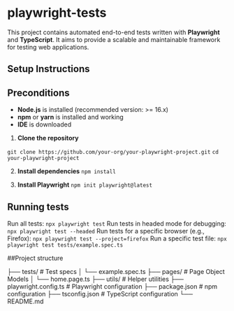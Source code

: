 # playwright-tests

This project contains automated end-to-end tests written with **Playwright** and **TypeScript**. It aims to provide a scalable and maintainable framework for testing web applications.

## Setup Instructions

## Preconditions

- **Node.js** is installed (recommended version: >= 16.x)  
- **npm** or **yarn** is installed and working
- **IDE** is downloaded


1. **Clone the repository**

`git clone https://github.com/your-org/your-playwright-project.git`
`cd your-playwright-project`

2. **Install dependencies**
`npm install`

3. **Install Playwright**
`npm init playwright@latest`

## Running tests

Run all tests: `npx playwright test`
Run tests in headed mode for debugging: `npx playwright test --headed`
Run tests for a specific browser (e.g., Firefox): `npx playwright test --project=firefox`
Run a specific test file: `npx playwright test tests/example.spec.ts`

##Project structure

├── tests/                 # Test specs
│   └── example.spec.ts
├── pages/                 # Page Object Models
│   └── home.page.ts
├── utils/                 # Helper utilities
├── playwright.config.ts   # Playwright configuration
├── package.json           # npm configuration
├── tsconfig.json          # TypeScript configuration
└── README.md
